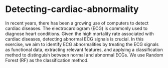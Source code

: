 # Detecting-cardiac-abnormality

In recent years, there has been a growing use of computers to detect cardiac diseases. The electrocardiogram (ECG) is commonly used to diagnose heart conditions. Given the high mortality rate associated with cardiac diseases, detecting abnormal ECG signals is crucial. In this exercise, we aim to identify ECG abnormalities by treating the ECG signals as functional data, extracting relevant features, and applying a classification method to distinguish between normal and abnormal ECGs. We use Random Forest (RF) as the classification method.


